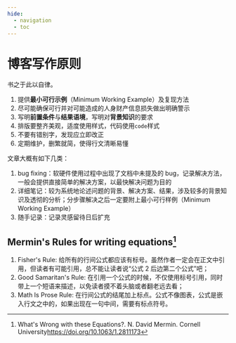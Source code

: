 ```yaml
---
hide:
  - navigation
  - toc
---
```


# 博客写作原则

书之于此以自律。

1. 提供**最小可行示例**（Minimum Working Example）及复现方法
2. 尽可能确保可行并对可能造成的人身财产信息损失做出明确警示
3. 写明**前置条件**与**结果语境**，写明对**背景知识**的要求
4. 排版要整齐美观，适度使用样式，代码使用`code`样式
5. 不要有错别字，发现应立即改正
6. 定期维护，删繁就简，使得行文清晰易懂

文章大概有如下几类：

1. bug fixing：软硬件使用过程中出现了文档中未提及的 bug，记录解决方法，一般会提供直接简单的解决方案，以最快解决问题为目的
2. 详细笔记：较为系统地论述问题的背景、解决方案、结果，涉及较多的背景知识及透彻的分析；分步骤解决之后一定要附上最小可行样例（Minimum Working Example）
3. 随手记录：记录灵感留待日后扩充

## Mermin's Rules for writing equations[^mermin]

1. Fisher's Rule: 给所有的行间公式都应该有标号。虽然作者一定会在正文中引用，但读者有可能引用，总不能让读者说“公式 2 后边第二个公式”吧；
2. Good Samaritan's Rule: 在引用一个公式的时候，不仅使用标号引用，同时带上一个短语来描述，以免读者摸不着头脑或者翻老远去看；
3. Math Is Prose Rule: 在行间公式的结尾加上标点。公式不像图表，公式是嵌入行文之中的，如果出现在一句中间，需要有标点符号。

[^mermin]: What's Wrong with these Equations?. N. David Mermin. Cornell University<https://doi.org/10.1063/1.2811173>
